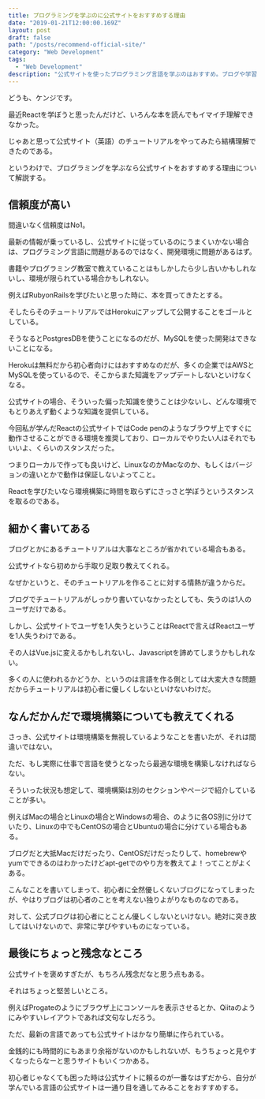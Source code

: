 ```yaml
---
title: プログラミングを学ぶのに公式サイトをおすすめする理由
date: "2019-01-21T12:00:00.169Z"
layout: post
draft: false
path: "/posts/recommend-official-site/"
category: "Web Development"
tags:
  - "Web Development"
description: "公式サイトを使ったプログラミング言語を学ぶのはおすすめ。ブログや学習サービスを使うまえに公式サイトを見てみよう。"
---
```


どうも、ケンジです。

最近Reactを学ぼうと思ったんだけど、いろんな本を読んでもイマイチ理解できなかった。

じゃあと思って公式サイト（英語）のチュートリアルをやってみたら結構理解できたのである。

というわけで、プログラミングを学ぶなら公式サイトをおすすめする理由について解説する。

## 信頼度が高い

間違いなく信頼度はNo1。

最新の情報が乗っているし、公式サイトに従っているのにうまくいかない場合は、プログラミング言語に問題があるのではなく、開発環境に問題があるはず。

書籍やプログラミング教室で教えていることはもしかしたら少し古いかもしれないし、環境が限られている場合かもしれない。

例えばRubyonRailsを学びたいと思った時に、本を買ってきたとする。

そしたらそのチュートリアルではHerokuにアップして公開することをゴールとしている。

そうなるとPostgresDBを使うことになるのだが、MySQLを使った開発はできないことになる。

Herokuは無料だから初心者向けにはおすすめなのだが、多くの企業ではAWSとMySQLを使っているので、そこからまた知識をアップデートしないといけなくなる。

公式サイトの場合、そういった偏った知識を使うことは少ないし、どんな環境でもとりあえず動くような知識を提供している。

今回私が学んだReactの公式サイトではCode penのようなブラウザ上ですぐに動作させることができる環境を推奨しており、ローカルでやりたい人はそれでもいいよ、くらいのスタンスだった。

つまりローカルで作っても良いけど、LinuxなのかMacなのか、もしくはバージョンの違いとかで動作は保証しないよってこと。

Reactを学びたいなら環境構築に時間を取らずにさっさと学ぼうというスタンスを取るのである。

## 細かく書いてある

ブログとかにあるチュートリアルは大事なところが省かれている場合もある。

公式サイトなら初めから手取り足取り教えてくれる。

なぜかというと、そのチュートリアルを作ることに対する情熱が違うからだ。

ブログでチュートリアルがしっかり書いていなかったとしても、失うのは1人のユーザだけである。

しかし、公式サイトでユーザを1人失うということはReactで言えばReactユーザを1人失うわけである。

その人はVue.jsに変えるかもしれないし、Javascriptを諦めてしまうかもしれない。

多くの人に使われるかどうか、というのは言語を作る側としては大変大きな問題だからチュートリアルは初心者に優しくしないといけないわけだ。

## なんだかんだで環境構築についても教えてくれる

さっき、公式サイトは環境構築を無視しているようなことを書いたが、それは間違いではない。

ただ、もし実際に仕事で言語を使うとなったら最適な環境を構築しなければならない。

そういった状況も想定して、環境構築は別のセクションやページで紹介していることが多い。

例えばMacの場合とLinuxの場合とWindowsの場合、のように各OS別に分けていたり、Linuxの中でもCentOSの場合とUbuntuの場合に分けている場合もある。

ブログだと大抵Macだけだったり、CentOSだけだったりして、homebrewやyumでできるのはわかったけどapt-getでのやり方を教えてよ！ってことがよくある。

こんなことを書いてしまって、初心者に全然優しくないブログになってしまったが、やはりブログは初心者のことを考えない独りよがりなものなのである。

対して、公式ブログは初心者にとことん優しくしないといけない。絶対に突き放してはいけないので、非常に学びやすいものになっている。

## 最後にちょっと残念なところ

公式サイトを褒めすぎたが、もちろん残念だなと思う点もある。

それはちょっと堅苦しいところ。

例えばProgateのようにブラウザ上にコンソールを表示させるとか、Qiitaのようにみやすいレイアウトであれば文句なしだろう。

ただ、最新の言語であっても公式サイトはかなり簡単に作られている。

金銭的にも時間的にもあまり余裕がないのかもしれないが、もうちょっと見やすくなったらなーと思うサイトもいくつかある。

初心者じゃなくても困った時は公式サイトに頼るのが一番なはずだから、自分が学んでいる言語の公式サイトは一通り目を通してみることをおすすめする。